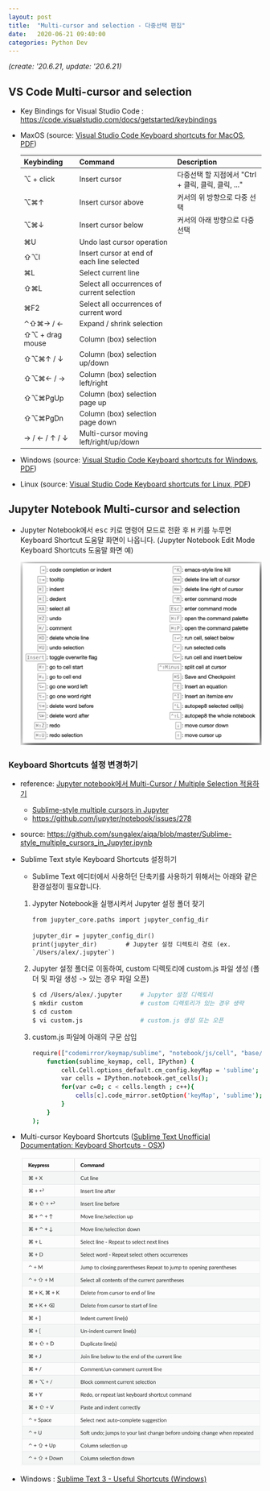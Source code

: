 ```yaml
---
layout: post
title:  "Multi-cursor and selection - 다중선택 편집"
date:   2020-06-21 09:40:00
categories: Python Dev
---
```


*(create: '20.6.21, update: '20.6.21)*

## VS Code Multi-cursor and selection

- Key Bindings for Visual Studio Code : <https://code.visualstudio.com/docs/getstarted/keybindings>

- MaxOS (source: [Visual Studio Code Keyboard shortcuts for MacOS, PDF](https://code.visualstudio.com/shortcuts/keyboard-shortcuts-macos.pdf))

  | Keybinding      | Command                                     | Description                                         |
  | :-------------- | :------------------------------------------ | :-------------------------------------------------- |
  | ⌥ + click       | Insert cursor                               | 다중선택 할 지점에서 "Ctrl + 클릭, 클릭, 클릭, ..." |
  | ⌥⌘↑             | Insert cursor above                         | 커서의 위 방향으로 다중 선택                        |
  | ⌥⌘↓             | Insert cursor below                         | 커서의 아래 방향으로 다중 선택                      |
  | ⌘U              | Undo last cursor operation                  |                                                     |
  | ⇧⌥I             | Insert cursor at end of each line selected  |                                                     |
  | ⌘L              | Select current line                         |                                                     |
  | ⇧⌘L             | Select all occurrences of current selection |                                                     |
  | ⌘F2             | Select all occurrences of current word      |                                                     |
  | ⌃⇧⌘→ / ←        | Expand / shrink selection                   |                                                     |
  | ⇧⌥ + drag mouse | Column (box) selection                      |                                                     |
  | ⇧⌥⌘↑ / ↓        | Column (box) selection up/down              |                                                     |
  | ⇧⌥⌘← / →        | Column (box) selection left/right           |                                                     |
  | ⇧⌥⌘PgUp         | Column (box) selection page up              |                                                     |
  | ⇧⌥⌘PgDn         | Column (box) selection page down            |                                                     |
  | → / ← / ↑ / ↓   | Multi-cursor moving left/right/up/down      |                                                     |

- Windows (source: [Visual Studio Code Keyboard shortcuts for Windows, PDF](https://code.visualstudio.com/shortcuts/keyboard-shortcuts-windows.pdf))

- Linux (source: [Visual Studio Code Keyboard shortcuts for Linux, PDF](https://code.visualstudio.com/shortcuts/keyboard-shortcuts-linux.pdf))

## Jupyter Notebook Multi-cursor and selection

- Jupyter Notebook에서 <kbd>esc</kbd> 키로 명령어 모드로 전환 후 <kbd>H</kbd> 키를 누루면 Keyboard Shortcut 도움말 화면이 나옵니다. (Jupyter Notebook Edit Mode Keyboard Shortcuts 도움말 화면 예)

  ![keyboard shortcuts(default)](/img/jupyter-notebook-shortcuts.png)

### Keyboard Shortcuts 설정 변경하기

- reference: [Jupyter notebook에서 Multi-Cursor / Multiple Selection 적용하기](https://rrbb014.tistory.com/26)
  - [Sublime-style multiple cursors in Jupyter](https://www.perfectlyrandom.org/2016/03/19/sublime-text-style-multiple-cursors-in-jupyter-notebook/)
  - <https://github.com/jupyter/notebook/issues/278>

- source: <https://github.com/sungalex/aiqa/blob/master/Sublime-style_multiple_cursors_in_Jupyter.ipynb>

- Sublime Text style Keyboard Shortcuts 설정하기

  - Sublime Text 에디터에서 사용하던 단축키를 사용하기 위해서는 아래와 같은 환경설정이 필요합니다. 

  1. Jypyter Notebook을 실행시켜서 Jupyter 설정 폴더 찾기

      ~~~ipython
      from jupyter_core.paths import jupyter_config_dir
      
      jupyter_dir = jupyter_config_dir()
      print(jupyter_dir)        # Jupyter 설정 디렉토리 경로 (ex. `/Users/alex/.jupyter`)
      ~~~

  2. Jupyter 설정 폴더로 이동하여, custom 디렉토리에 custom.js 파일 생성 (폴더 및 파일 생성 -> 있는 경우 파일 오픈)

      ~~~bash
      $ cd /Users/alex/.jupyter     # Jupyter 설정 디렉토리
      $ mkdir custom                # custom 디렉토리가 있는 경우 생략
      $ cd custom
      $ vi custom.js                # custom.js 생성 또는 오픈
      ~~~

  3. custom.js 파일에 아래의 구문 삽입

      ~~~bash
      require(["codemirror/keymap/sublime", "notebook/js/cell", "base/js/namespace"],
          function(sublime_keymap, cell, IPython) {
              cell.Cell.options_default.cm_config.keyMap = 'sublime';
              var cells = IPython.notebook.get_cells();
              for(var c=0; c < cells.length ; c++){
                  cells[c].code_mirror.setOption('keyMap', 'sublime');
              }
          } 
      );
      ~~~

- Multi-cursor Keyboard Shortcuts ([Sublime Text Unofficial Documentation: Keyboard Shortcuts - OSX](https://sublime-text-unofficial-documentation.readthedocs.io/en/sublime-text-2/reference/keyboard_shortcuts_osx.html))

  ![sublime keyboard shortcuts](/img/sublime-keyboard-shortcuts-editing.png)

- Windows : [Sublime Text 3 - Useful Shortcuts (Windows)](https://gist.github.com/mrliptontea/4c793ebdf72ed145bcbf)
